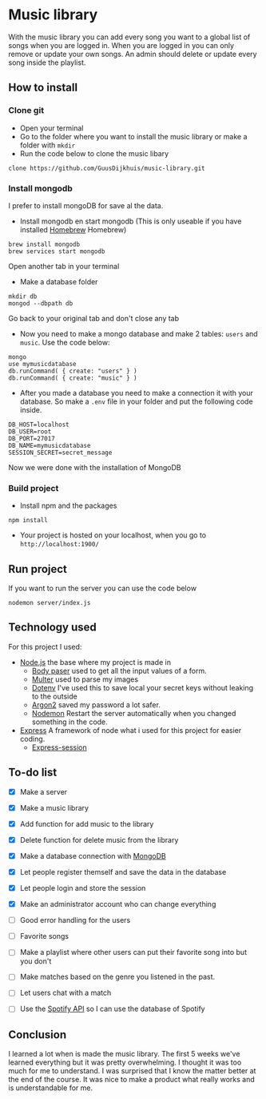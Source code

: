 # Music library
With the music library you can add every song you want to a global list of songs when you are logged in. When you are logged in you can only remove or update your own songs. An admin should delete or update every song inside the playlist.   

## How to install

### Clone git
- Open your terminal
- Go to the folder where you want to install the music library or make a folder with `mkdir`
- Run the code below to clone the music libary
```
clone https://github.com/GuusDijkhuis/music-library.git
```

### Install mongodb
I prefer to install mongoDB for save al the data.

- Install mongodb en start mongodb (This is only useable if you have installed [Homebrew](https://brew.sh/index_nl)
Homebrew)
```
brew install mongodb
brew services start mongodb
```

Open another tab in your terminal

- Make a database folder
```
mkdir db
mongod --dbpath db
```

Go back to your original tab and don't close any tab

- Now you need to make a mongo database and make 2 tables: `users` and `music`. Use the code below:
```
mongo
use mymusicdatabase
db.runCommand( { create: "users" } )
db.runCommand( { create: "music" } )
```

- After you made a database you need to make a connection it with your database. So make a `.env` file in your folder and put the following code inside.
```
DB_HOST=localhost
DB_USER=root
DB_PORT=27017
DB_NAME=mymusicdatabase
SESSION_SECRET=secret_message
```
Now we were done with the installation of MongoDB

### Build project

- Install npm and the packages
```
npm install
```

- Your project is hosted on your localhost, when you go to `http://localhost:1900/`

## Run project
If you want to run the server you can use the code below
```
nodemon server/index.js
```

## Technology used

For this project I used:
- [Node.js](https://nodejs.org/en/) the base where my project is made in
    - [Body paser](https://github.com/expressjs/body-parser) used to
    get all the input values of a form.
    - [Multer](https://github.com/expressjs/multer) used to parse my images
    - [Dotenv](https://www.npmjs.com/package/dotenv) I've used this to save local your secret keys without leaking to the outside
    - [Argon2](https://www.npmjs.com/package/argon2) saved my password a lot safer.
    - [Nodemon](https://nodemon.io/) Restart the server automatically when you changed something in the code.  
- [Express](https://www.express.com/) A framework of node what i used for this project for easier coding.
  - [Express-session](https://github.com/remy/nodemon)

## To-do list
- [x] Make a server
- [x] Make a music library
- [x] Add function for add music to the library
- [x] Delete function for delete music from the library
- [x] Make a database connection with [MongoDB](https://www.mongodb.com/)
- [x] Let people register themself and save the data in the database  
- [x] Let people login and store the session
- [x] Make an administrator account who can change everything
- [ ] Good error handling for the users
- [ ] Favorite songs
- [ ] Make a playlist where other users can put their favorite song into but you don't
- [ ] Make matches based on the genre you listened in the past.
- [ ] Let users chat with a match
- [ ] Use the [Spotify API](https://developer.spotify.com/documentation/web-api/) so I can use the database of Spotify


## Conclusion
I learned a lot when is made the music library. The first 5 weeks we've learned everything but it was pretty overwhelming. I thought it was too much for me to understand. I was surprised that I know the matter better at the end of the course. It was nice to make a product what really works and is understandable for me.
